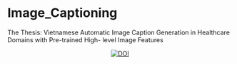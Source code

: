 # Image_Captioning
The Thesis: Vietnamese Automatic Image Caption Generation in Healthcare  Domains with Pre-trained High- level Image Features


<p align="center">
    <a href="https://colab.research.google.com/drive/1kAuht6eeQWUFMeebgjVSpFOhwBHap9bu#scrollTo=uDq11Bht0QFM"><img src="https://colab.research.google.com/assets/colab-badge.svg" alt="DOI"></a>
</p>



[colab]: <https://colab.research.google.com/assets/colab-badge.svg>

